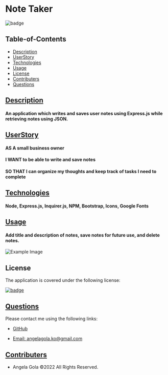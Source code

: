 # Note Taker


  ![badge](https://img.shields.io/badge/license-mit-blue)

## Table-of-Contents

  * [Description](#description)
  * [UserStory](#userstory)
  * [Technologies](#technologies)
  * [Usage](#usage)
  * [License](#license)
  * [Contributers](#contributers)
  * [Questions](#questions)
  

  ## [Description](#table-of-contents)


  #### An application which writes and saves user notes using Express.js while retrieving notes using JSON.

  ## [UserStory](#table-of-contents)

  #### AS A small business owner
  #### I WANT to be able to write and save notes
  #### SO THAT I can organize my thoughts and keep track of tasks I need to complete


  ## [Technologies](#table-of-contents)


  #### Node, Express.js, Inquirer.js, NPM, Bootstrap, Icons, Google Fonts


  ## [Usage](#table-of-contents)


  #### Add title and description of notes, save notes for future use, and delete notes.


  ![Example Image](./images/ExampleImg.png)


  
  ## License
    
  The application is covered under the following license:
    
  
  [![badge](https://img.shields.io/badge/license-mit-blue)](http://choosealicense.com/licenses/mit/)


  ## [Questions](#table-of-contents)


  Please contact me using the following links:
  

  * [GitHub](http://github.com/angelagola-ko)

  * [Email: angelagola.ko@gmail.com](mailto:angelagola.ko@gmail.com)

  

  ## [Contributers](#table-of-contents)


  * Angela Gola &copy;2022 All Rights Reserved.

  